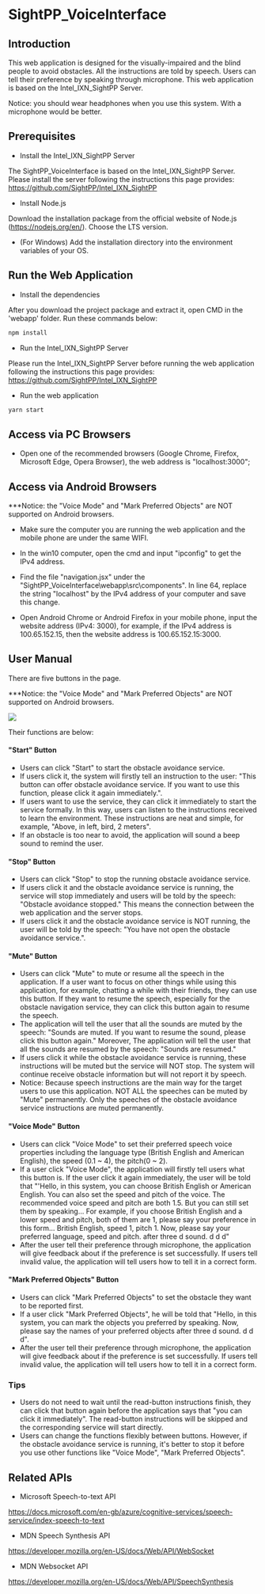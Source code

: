 # SightPP_VoiceInterface

## Introduction
This web application is designed for the visually-impaired and the blind people to avoid obstacles.
All the instructions are told by speech. Users can tell their preference by speaking through microphone.
This web application is based on the Intel_IXN_SightPP Server.

Notice: you should wear headphones when you use this system. With a microphone would be better.

## Prerequisites
+ Install the Intel_IXN_SightPP Server

The SightPP_VoiceInterface is based on the Intel_IXN_SightPP Server. 
Please install the server following the instructions this page provides:
https://github.com/SightPP/Intel_IXN_SightPP

+ Install Node.js

Download the installation package from the official website of Node.js (https://nodejs.org/en/). 
Choose the LTS version. 

+ (For Windows) Add the installation directory into the environment variables of your OS.




## Run the Web Application
+ Install the dependencies

After you download the project package and extract it, open CMD in the 'webapp' folder. 
Run these commands below:
```bash
npm install
```

+ Run the Intel_IXN_SightPP Server

Please run the Intel_IXN_SightPP Server before running the web application following the instructions this page provides:
https://github.com/SightPP/Intel_IXN_SightPP


+ Run the web application
```bash
yarn start
```
## Access via PC Browsers
+ Open one of the recommended browsers (Google Chrome, Firefox, Microsoft Edge, Opera Browser), the web address is "localhost:3000";

## Access via Android Browsers
***Notice: the "Voice Mode" and  "Mark Preferred Objects" are NOT supported on Android browsers.

+ Make sure the computer you are running the web application and the mobile phone are under the same WIFI.

+ In the win10 computer, open the cmd and input "ipconfig" to get the IPv4 address.

+ Find the file "navigation.jsx" under the "SightPP_VoiceInterface\webapp\src\components".
In line 64, replace the string "localhost" by the IPv4 address of your computer and save this change.

+ Open Android Chrome or Android Firefox in your mobile phone, input the website address (IPv4: 3000), 
for example, if the IPv4 address is 100.65.152.15, then the website address is 100.65.152.15:3000.



## User Manual
There are five buttons in the page. 

***Notice: the "Voice Mode" and  "Mark Preferred Objects" are NOT supported on Android browsers.

<img src="https://github.com/SightPP/SightPP_VoiceInterface/blob/webapp/webapp/readme_images/mainpage.PNG" /> 



Their functions are below:

#### "Start" Button

+ Users can click "Start" to start the obstacle avoidance service. 
+ If users click it, the system will firstly tell an instruction to the user: 
"This button can offer obstacle avoidance service. 
If you want to use this function, please click it again immediately.".
+ If users want to use the service, they can click it immediately to start the service formally.
In this way, users can listen to the instructions received to learn the environment. 
These instructions are neat and simple, for example, "Above, in left, bird, 2 meters".
+ If an obstacle is too near to avoid, the application will sound a beep sound to remind the user.

#### "Stop" Button
+ Users can click "Stop" to stop the running obstacle avoidance service.
+ If users click it and the obstacle avoidance service is running, 
the service will stop immediately and users will be told by the speech:
"Obstacle avoidance stopped." This means the connection between the web application and the server stops.
+ If users click it and the obstacle avoidance service is NOT running, the user will be told by the speech:
"You have not open the obstacle avoidance service.".

#### "Mute" Button
+ Users can click "Mute" to mute or resume all the speech in the application. 
If a user want to focus on other things while using this application, 
for example, chatting a while with their friends, they can use this button. 
If they want to resume the speech, especially for the obstacle navigation service, 
they can click this button again to resume the speech.
+ The application will tell the user that all the sounds are muted by the speech: "Sounds are muted. 
If you want to resume the sound, please click this button again." Moreover, 
The application will tell the user that all the sounds are resumed by the speech: "Sounds are resumed."
+ If users click it while the obstacle avoidance service is running, these instructions will be muted
 but the service will NOT stop. The system will continue receive obstacle information 
 but will not report it by speech.
+ Notice: Because speech instructions are the main way for the target users to use this application. 
NOT ALL the speeches can be muted by "Mute" permanently.
Only the speeches of the obstacle avoidance service instructions are muted permanently. 

#### "Voice Mode" Button
+ Users can click "Voice Mode" to set their preferred speech voice properties 
including the language type (British English and American English), 
the speed (0.1 ~ 4), the pitch(0 ~ 2).
+ If a user click "Voice Mode", the application will firstly tell users what this button is.
If the user click it again immediately, the user will be told that "'Hello, in this system, 
you can choose British English or American English. You can also set the speed and pitch of the voice. 
The recommended voice speed and pitch are both 1.5. But you can still set them by speaking… For example, 
if you choose British English and a lower speed and pitch, both of them are 1, 
please say your preference in this form... British English, speed 1, pitch 1.
Now, please say your preferred language, speed and pitch. after three d sound. d d d"
+ After the user tell their preference through microphone, the application will give feedback about 
if the preference is set successfully. If users tell invalid value, the application will tell users 
how to tell it in a correct form.

#### "Mark Preferred Objects" Button
 + Users can click "Mark Preferred Objects" to set the obstacle they want to be reported first.
 + If a user click "Mark Preferred Objects", he will be told that "Hello, in this system, 
 you can mark the objects you preferred by speaking.  Now, please say the names of your preferred objects
  after three d sound. d d d".
 + After the user tell their preference through microphone, the application will give feedback about
  if the preference is set successfully. If users tell invalid value, 
  the application will tell users how to tell it in a correct form.

### Tips
+ Users do not need to wait until the read-button instructions finish, 
they can click that button again before the application says that 
"you can click it immediately". The read-button instructions will be skipped 
and the corresponding service will start directly.
+ Users can change the functions flexibly between buttons. However, 
if the obstacle avoidance service is running, it's better to stop it before you use other functions like "Voice Mode", "Mark Preferred Objects".


## Related APIs
+ Microsoft Speech-to-text API

https://docs.microsoft.com/en-gb/azure/cognitive-services/speech-service/index-speech-to-text

+ MDN Speech Synthesis API

https://developer.mozilla.org/en-US/docs/Web/API/WebSocket

+ MDN Websocket API

https://developer.mozilla.org/en-US/docs/Web/API/SpeechSynthesis
